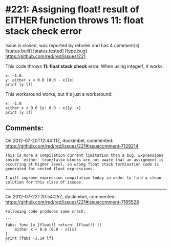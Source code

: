 
#221: Assigning float! result of EITHER function throws 11: float stack check error
================================================================================
Issue is closed, was reported by rebolek and has 4 comment(s).
[status.built] [status.tested] [type.bug]
<https://github.com/red/red/issues/221>

This code throws **11: float stack check** error. When using integer!, it works.

```
x: -1.0
y: either x < 0.0 [0.0 - x][x]
print [y lf]
```

This workaround works, but it's just a workaround:

```
x: -1.0
either x < 0.0 [y: 0.0 - x][y: x]
print [y lf]
```



Comments:
--------------------------------------------------------------------------------

On 2012-07-20T12:44:11Z, dockimbel, commented:
<https://github.com/red/red/issues/221#issuecomment-7129214>

    This is more a compilation current limitation than a bug. Expressions inside `either` true/false blocks are not aware that an assignment is occurring at higher level, so wrong float stack termination code is generated for nested float expressions.
    
    I will improve expression compilation today in order to find a clean solution for this class of issues.

--------------------------------------------------------------------------------

On 2012-07-22T20:54:25Z, dockimbel, commented:
<https://github.com/red/red/issues/221#issuecomment-7165528>

    Following code produces same crash:
    
    ```
    fabs: func [x [float!] return: [float!] ][
        either x < 0.0 [0.0 - x][x]
    ]
    print [fabs -3.14 lf]
    ```

